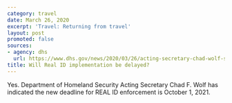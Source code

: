 ```yaml
---
category: travel
date: March 26, 2020
excerpt: 'Travel: Returning from travel'
layout: post
promoted: false
sources:
- agency: dhs
  url: https://www.dhs.gov/news/2020/03/26/acting-secretary-chad-wolf-statement-real-id-enforcement-deadline
title: Will Real ID implementation be delayed?
---
```


Yes. Department of Homeland Security Acting Secretary Chad F. Wolf has indicated the new deadline for REAL ID enforcement is October 1, 2021.